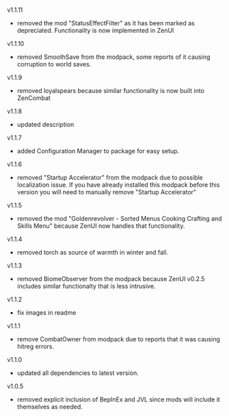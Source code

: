 v1.1.11
- removed the mod "StatusEffectFilter" as it has been marked as depreciated.  Functionality is now implemented in ZenUI
 
v1.1.10
- removed SmoothSave from the modpack, some reports of it causing corruption to world saves.

v1.1.9
- removed loyalspears because similar functionality is now built into ZenCombat

v1.1.8
- updated description

v1.1.7
- added Configuration Manager to package for easy setup.

v1.1.6
- removed "Startup Accelerator" from the modpack due to possible localization issue.  If you have already installed this modpack before this version you will need to manually remove "Startup Accelerator"

v1.1.5
- removed the mod "Goldenrevolver - Sorted Menus Cooking Crafting and Skills Menu" because ZenUI now handles that functionality.

v1.1.4
- removed torch as source of warmth in winter and fall.

v1.1.3
- removed BiomeObserver from the modpack because ZenUI v0.2.5 includes similar functionalty that is less intrusive.

v1.1.2
- fix images in readme

v1.1.1
- remove CombatOwner from modpack due to reports that it was causing hitreg errors.

v1.1.0
- updated all dependencies to latest version.

v1.0.5
- removed explicit inclusion of BepInEx and JVL since mods will include it themselves as needed.